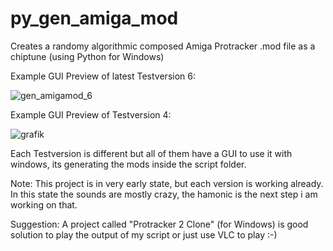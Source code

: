 # py_gen_amiga_mod
Creates a randomy algorithmic composed Amiga Protracker .mod file as a chiptune (using Python for Windows)

Example GUI Preview of latest Testversion 6:

![gen_amigamod_6](https://github.com/user-attachments/assets/15425983-efad-413b-a4a3-8fa5a5af5866)


Example GUI Preview of Testversion 4:

![grafik](https://github.com/user-attachments/assets/5fc1c6d3-1519-47ae-95ef-d421bfd03b07)


Each Testversion is different but all of them have a GUI to use it with windows, its generating the mods inside
the script folder.

Note: This project is in very early state, but each version is working already.
In this state the sounds are mostly crazy, the hamonic is the next step i am working on that.

Suggestion: A project called "Protracker 2 Clone" (for Windows) is good solution to play the output of my script
or just use VLC to play :-)
